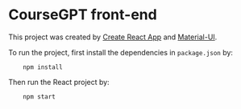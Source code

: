 # CourseGPT front-end

This project was created by [Create React App](https://github.com/facebook/create-react-app) and [Material-UI](https://mui.com/material-ui/).



To run the project, first install the dependencies in `package.json` by:
```shell
    npm install
```


Then run the React project by:
```shell
    npm start
```
